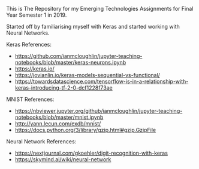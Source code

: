 This is The Repository for my Emerging Technologies Assignments for Final Year Semester 1 in 2019. 

Started off by familiarising myself with Keras and started working with Neural Networks.

Keras References:

- https://github.com/ianmcloughlin/jupyter-teaching-notebooks/blob/master/keras-neurons.ipynb
- https://keras.io/
- https://jovianlin.io/keras-models-sequential-vs-functional/
- https://towardsdatascience.com/tensorflow-is-in-a-relationship-with-keras-introducing-tf-2-0-dcf1228f73ae

MNIST References:

- https://nbviewer.jupyter.org/github/ianmcloughlin/jupyter-teaching-notebooks/blob/master/mnist.ipynb
- http://yann.lecun.com/exdb/mnist/
- https://docs.python.org/3/library/gzip.html#gzip.GzipFile

Neural Network References:

- https://nextjournal.com/gkoehler/digit-recognition-with-keras
- https://skymind.ai/wiki/neural-network
